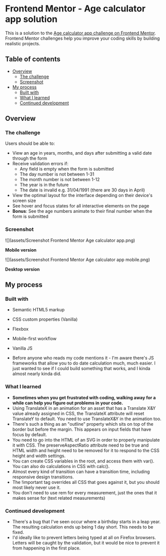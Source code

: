 # Frontend Mentor - Age calculator app solution

This is a solution to the [Age calculator app challenge on Frontend Mentor](https://www.frontendmentor.io/challenges/age-calculator-app-dF9DFFpj-Q). Frontend Mentor challenges help you improve your coding skills by building realistic projects. 

## Table of contents

- [Overview](#overview)
  - [The challenge](#the-challenge)
  - [Screenshot](#screenshot)
- [My process](#my-process)
  - [Built with](#built-with)
  - [What I learned](#what-i-learned)
  - [Continued development](#continued-development)


## Overview

### The challenge

Users should be able to:

- View an age in years, months, and days after submitting a valid date through the form
- Receive validation errors if:
  - Any field is empty when the form is submitted
  - The day number is not between 1-31
  - The month number is not between 1-12
  - The year is in the future
  - The date is invalid e.g. 31/04/1991 (there are 30 days in April)
- View the optimal layout for the interface depending on their device's screen size
- See hover and focus states for all interactive elements on the page
- **Bonus**: See the age numbers animate to their final number when the form is submitted

### Screenshot

![](assets/Screenshot  Frontend Mentor Age calculator app.png)
<figcaption align = "left"><b>Mobile version</b></figcaption>

![](assets/Screenshot Frontend Mentor Age calculator app mobile.png)
<figcaption align = "left"><b>Desktop version</b></figcaption>

## My process

### Built with

- Semantic HTML5 markup
- CSS custom properties (Vanilla)
- Flexbox
- Mobile-first workflow
- Vanilla JS

- Before anyone who reads my code mentions it - I'm aware there's JS frameworks that allow you to do date calculation much, much easier. I just wanted to see if I could build something that works, and I kinda almost nearly kinda did.

### What I learned

- **Sometimes when you get frustrated with coding, walking away for a while can help you figure out problems in your code.**
- Using TranslateX in an animation for an asset that has a Translate X&Y value already assigned in CSS, the TranslateX attribute will reset TranslateY to default. You need to use TranslateX&Y in the animation too. 
- There's such a thing as an "outline" property which sits on top of the border but before the margin. This appears on input fields that have focus by default.
- You need to go into the HTML of an SVG in order to properly manipulate it with CSS. The preserveAspectRatio attribute need to be true and HTML width and height need to be removed for it to respond to the CSS height and width settings.
- You can create CSS variables in the root, and access them with var(). You can also do calculations in CSS with calc().
- Almost every kind of transition can have a transition time, including responsive design transitions.
- The !important tag overrides all CSS that goes against it, but you should most likely never use it.
- You don't need to use rem for every measurement, just the ones that it makes sense for (text related measurements)


### Continued development

- There's a bug that I've seen occur where a birthday starts in a leap year. The resulting calculation ends up being 1 day short. This needs to be fixed.
- I'd ideally like to prevent letters being typed at all on Firefox browsers. Letters will be caught by the validation, but it would be nice to prevent it from happening in the first place.
